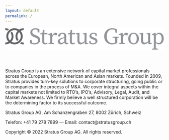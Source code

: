 ```yaml
---
layout: default
permalink: /
---
```


<header>
	<img id="logo" src="/logo.svg">
</header>

Stratus Group is an extensive network of capital market professionals across the European, North American and Asian markets. Founded in 2009, Stratus provides turn-key solutions to corporate structuring, going public or to companies in the process of M&A. We cover integral aspects within the capital markets not limited to RTO’s, IPO’s, Advisory, Legal, Audit, and Market Awareness. We firmly believe a well structured corporation will be the determining factor to its successful outcome.

<footer>
	<p>Stratus Group AG, Am Schanzengraben 27, 8002 Zürich, Schweiz</p>
	<p>Telefon: +41 79 278 7899 — Email: contact@stratusgroup.ch</p>
	<p>Copyright © 2022 Stratus Group AG. All rights reserved.</p>
</footer>